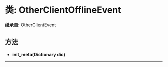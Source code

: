 # 类: OtherClientOfflineEvent  
  
**继承自:** OtherClientEvent  
  
## 方法 
  
- **init_meta(Dictionary dic)**  
  
---  
  

